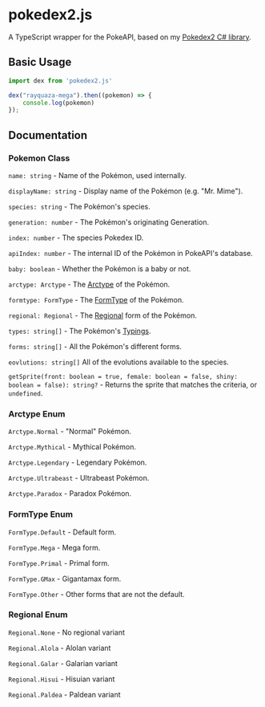 # pokedex2.js
A TypeScript wrapper for the PokeAPI, based on my [Pokedex2 C# library](https://github.com/ratquaza/Pokedex2).

## Basic Usage
```js
import dex from 'pokedex2.js'

dex("rayquaza-mega").then((pokemon) => {
    console.log(pokemon)
});
```

## Documentation
### Pokemon Class

`name: string` - Name of the Pokémon, used internally.

`displayName: string` - Display name of the Pokémon (e.g. "Mr. Mime").

`species: string` - The Pokémon's species.

`generation: number` - The Pokémon's originating Generation.

`index: number` - The species Pokedex ID.

`apiIndex: number` - The internal ID of the Pokémon in PokeAPI's database. 

`baby: boolean` - Whether the Pokémon is a baby or not.

`arctype: Arctype` - The [Arctype](https://github.com/ratquaza/pokedex2.js/wiki/Arctype-Enum) of the Pokémon.

`formtype: FormType` - The [FormType](https://github.com/ratquaza/pokedex2.js/wiki/FormType-Enum) of the Pokémon.

`regional: Regional` - The [Regional](https://github.com/ratquaza/pokedex2.js/wiki/Regional-Enum) form of the Pokémon.

`types: string[]` - The Pokémon's [Typings](https://pokemondb.net/type).

`forms: string[]` - All the Pokémon's different forms.

`eovlutions: string[]` All of the evolutions available to the species.

`getSprite(front: boolean = true, female: boolean = false, shiny: boolean = false): string?` - Returns the sprite that matches the criteria, or `undefined`.

### Arctype Enum

`Arctype.Normal` - "Normal" Pokémon.

`Arctype.Mythical` - Mythical Pokémon.

`Arctype.Legendary` - Legendary Pokémon.

`Arctype.Ultrabeast` - Ultrabeast Pokémon.

`Arctype.Paradox` - Paradox Pokémon.

### FormType Enum

`FormType.Default` - Default form.

`FormType.Mega` - Mega form.

`FormType.Primal` - Primal form.

`FormType.GMax` - Gigantamax form.

`FormType.Other` - Other forms that are not the default.

### Regional Enum

`Regional.None` - No regional variant

`Regional.Alola` - Alolan variant

`Regional.Galar` - Galarian variant

`Regional.Hisui` - Hisuian variant

`Regional.Paldea` - Paldean variant
